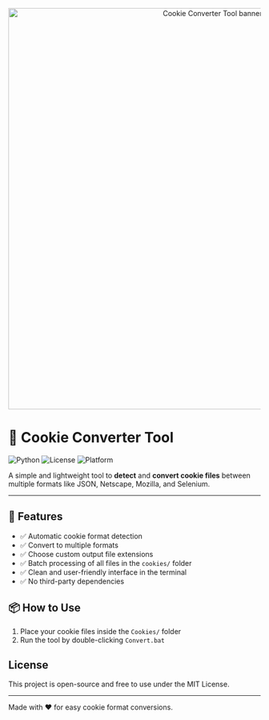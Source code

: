 <p align="center">
  <img src="https://i.imgur.com/Ba8U4uA.png" alt="Cookie Converter Tool banner" width="800"/>
</p>


# 🍪 Cookie Converter Tool

![Python](https://img.shields.io/badge/Python-3.6%2B-blue?logo=python)
![License](https://img.shields.io/badge/License-MIT-green)
![Platform](https://img.shields.io/badge/Platform-Windows%7CmacOS%7CLinux-lightgrey)

A simple and lightweight tool to **detect** and **convert cookie files** between multiple formats like JSON, Netscape, Mozilla, and Selenium.

---

## 🚀 Features

- ✅ Automatic cookie format detection  
- ✅ Convert to multiple formats  
- ✅ Choose custom output file extensions  
- ✅ Batch processing of all files in the `cookies/` folder  
- ✅ Clean and user-friendly interface in the terminal  
- ✅ No third-party dependencies  

## 📦 How to Use

1. Place your cookie files inside the `Cookies/` folder
2. Run the tool by double-clicking `Convert.bat`

## License

This project is open-source and free to use under the MIT License.

---

Made with ❤️ for easy cookie format conversions.
